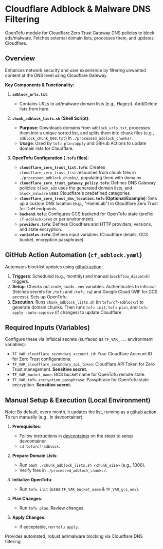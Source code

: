 # Cloudflare Adblock & Malware DNS Filtering

OpenTofu module for Cloudflare Zero Trust Gateway DNS policies to block ads/malware. Fetches external domain lists, processes them, and updates Cloudflare.

## Overview

Enhances network security and user experience by filtering unwanted content at the DNS level using Cloudflare Gateway.

**Key Components & Functionality:**

1.  **`adblock_urls.txt`**:
    *   Contains URLs to ad/malware domain lists (e.g., Hagezi). Add/Delete lists from here.

2.  **`chunk_adblock_lists.sh` (Shell Script)**:
    *   **Purpose**: Downloads domains from `adblock_urls.txt`, processes them into a unique sorted list, and splits them into chunk files (e.g., `adblock_chunk_000.txt`) in `./processed_adblock_chunks/`.
    *   **Usage**: Used by `tofu plan/apply` and GitHub Actions to update domain lists for Cloudflare.

3.  **OpenTofu Configuration (`.tofu` files)**:
    *   **`cloudflare_zero_trust_list.tofu`**: Creates `cloudflare_zero_trust_list` resources from chunk files in `./processed_adblock_chunks/`, populating them with domains.
    *   **`cloudflare_zero_trust_gateway_policy.tofu`**: Defines DNS Gateway policies: `block_ads` uses the generated domain lists, and `block_malware` uses Cloudflare's predefined categories.
    *   **`cloudflare_zero_trust_dns_location.tofu` (Optional/Example)**: Sets up a custom DNS location (e.g., "HomeLab") in Cloudflare Zero Trust for DoH endpoints.
    *   **`backend.tofu`**: Configures GCS backend for OpenTofu state (prefix: `cf-adblock/prod` or per environment).
    *   **`providers.tofu`**: Defines Cloudflare and HTTP providers, versions, and state encryption.
    *   **`variables.tofu`**: Defines input variables (Cloudflare details, GCS bucket, encryption passphrase).

## GitHub Action Automation (`cf_adblock.yaml`)

Automates blocklist updates using [github action](/.github/workflows/cf_adblock.yaml):

1.  **Triggers**: Scheduled (e.g., monthly) and manual (`workflow_dispatch`) triggers.
2.  **Setup**: Checks out code, loads `.env` variables. Authenticates to Infisical (fetches secrets for `/tofu` and `/tofu_rw`) and Google Cloud (WIF for GCS access). Sets up OpenTofu.
3.  **Execution**: Runs `chunk_adblock_lists.sh` (in `tofu/cf-adblock/`) to generate domain chunks. Then runs `tofu init`, `tofu plan`, and `tofu apply -auto-approve` (if changes) to update Cloudflare.

## Required Inputs (Variables)

Configure these via Infisical secrets (surfaced as `TF_VAR_...` environment variables):

*   `TF_VAR_cloudflare_secondary_account_id`: Your Cloudflare Account ID for Zero Trust configurations.
*   `TF_VAR_cloudflare_secondary_api_token`: Cloudflare API Token for Zero Trust management. **Sensitive secret.**
*   `TF_VAR_bucket_name`: GCS bucket name for OpenTofu remote state.
*   `TF_VAR_tofu_encryption_passphrase`: Passphrase for OpenTofu state encryption. **Sensitive secret.**

## Manual Setup & Execution (Local Environment)

Note: By default, every month, it updates the list, running as a [github action](/.github/workflows/cf_adblock.yaml). To run manually (e.g., in devcontainer):

1.  **Prerequisites**:
    *   Follow instructions in [devcontainer](/.devcontainer/README.md) on the steps to setup devcontainer.
    *   `cd tofu/cf-adblock`.

2.  **Prepare Domain Lists**:
    *   Run `bash ./chunk_adblock_lists.sh <chunk_size>` (e.g., 1000).
    *   Verify files in `./processed_adblock_chunks/`.

3.  **Initialize OpenTofu**:
    *   Run `tofu init` (uses `TF_VAR_bucket_name` & `TF_VAR_gcs_env`).

4.  **Plan Changes**:
    *   Run `tofu plan`. Review changes.

5.  **Apply Changes**:
    *   If acceptable, run `tofu apply`.

Provides automated, robust ad/malware blocking via Cloudflare DNS filtering.
